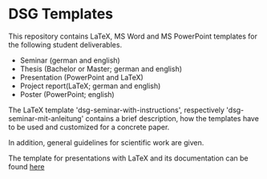 # DSG Templates

This repository contains LaTeX, MS Word and MS PowerPoint templates for the following student deliverables.

- Seminar (german and english)
- Thesis (Bachelor or Master; german and english)
- Presentation (PowerPoint and LaTeX)
- Project report(LaTeX; german and english)
- Poster (PowerPoint; english)

The LaTeX template 'dsg-seminar-with-instructions', respectively 'dsg-seminar-mit-anleitung' contains a brief description, how the templates have to be used and customized for a concrete paper.

In addition, general guidelines for scientific work are given.

The template for presentations with LaTeX and its documentation can be found [here](https://github.com/lenhard/ub-beamer)
